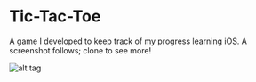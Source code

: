 # Tic-Tac-Toe

A game I developed to keep track of my progress learning iOS. A screenshot follows; clone to see more! 

![alt tag](http://imgur.com/ZPsmPxU.png)
